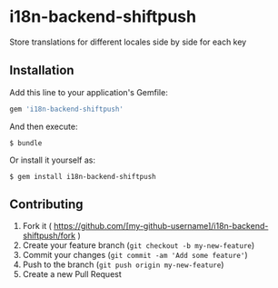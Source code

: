 # i18n-backend-shiftpush

Store translations for different locales side by side for each key

## Installation

Add this line to your application's Gemfile:

```ruby
gem 'i18n-backend-shiftpush'
```

And then execute:

    $ bundle

Or install it yourself as:

    $ gem install i18n-backend-shiftpush

## Contributing

1. Fork it ( https://github.com/[my-github-username]/i18n-backend-shiftpush/fork )
2. Create your feature branch (`git checkout -b my-new-feature`)
3. Commit your changes (`git commit -am 'Add some feature'`)
4. Push to the branch (`git push origin my-new-feature`)
5. Create a new Pull Request
